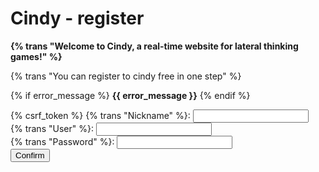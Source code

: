 Cindy - register
================
**{% trans "Welcome to Cindy, a real-time website for lateral thinking games!" %}**

{% trans "You can register to cindy free in one step" %}

{% if error_message %}
**{{ error_message }}**
{% endif %}

<form action="{% url 'sui_hei:register' %}" method="post">
{% csrf_token %}
<label>{% trans "Nickname" %}</label>: <input type="text" name="username" id="name" /><br />
<label>{% trans "User" %}</label>: <input type="text" name="name" id="username" /><br />
<label>{% trans "Password" %}</label>: <input type="password" name="password" id="password" /><br />
<input type="submit" value="Confirm" />
</form>
